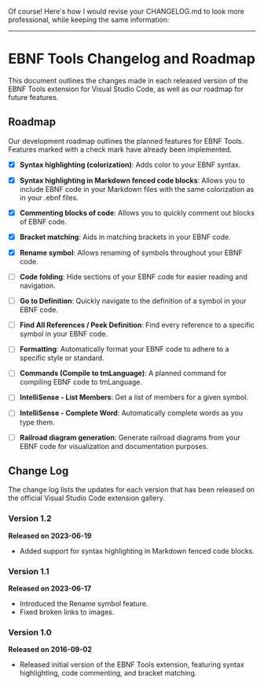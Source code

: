 Of course! Here's how I would revise your CHANGELOG.md to look more professional, while keeping the same information:

---

# EBNF Tools Changelog and Roadmap

This document outlines the changes made in each released version of the EBNF Tools extension for Visual Studio Code, as well as our roadmap for future features.

## Roadmap

Our development roadmap outlines the planned features for EBNF Tools. Features marked with a check mark have already been implemented.

- [x] **Syntax highlighting (colorization)**: Adds color to your EBNF syntax.
- [x] **Syntax highlighting in Markdown fenced code blocks**: Allows you to include EBNF code in your Markdown files with the same colorization as in your .ebnf files.
- [x] **Commenting blocks of code**: Allows you to quickly comment out blocks of EBNF code.
- [x] **Bracket matching**: Aids in matching brackets in your EBNF code.
- [x] **Rename symbol**: Allows renaming of symbols throughout your EBNF code.
- [ ] **Code folding**: Hide sections of your EBNF code for easier reading and navigation.
- [ ] **Go to Definition**: Quickly navigate to the definition of a symbol in your EBNF code.
- [ ] **Find All References / Peek Definition**: Find every reference to a specific symbol in your EBNF code.
- [ ] **Formatting**: Automatically format your EBNF code to adhere to a specific style or standard.
- [ ] **Commands (Compile to tmLanguage)**: A planned command for compiling EBNF code to tmLanguage.
- [ ] **IntelliSense - List Members**: Get a list of members for a given symbol.
- [ ] **IntelliSense - Complete Word**: Automatically complete words as you type them.
- [ ] **Railroad diagram generation**: Generate railroad diagrams from your EBNF code for visualization and documentation purposes.


## Change Log

The change log lists the updates for each version that has been released on the official Visual Studio Code extension gallery.

### Version 1.2
**Released on 2023-06-19**

- Added support for syntax highlighting in Markdown fenced code blocks.

### Version 1.1
**Released on 2023-06-17**

- Introduced the Rename symbol feature.
- Fixed broken links to images.

### Version 1.0
**Released on 2016-09-02**

- Released initial version of the EBNF Tools extension, featuring syntax highlighting, code commenting, and bracket matching.